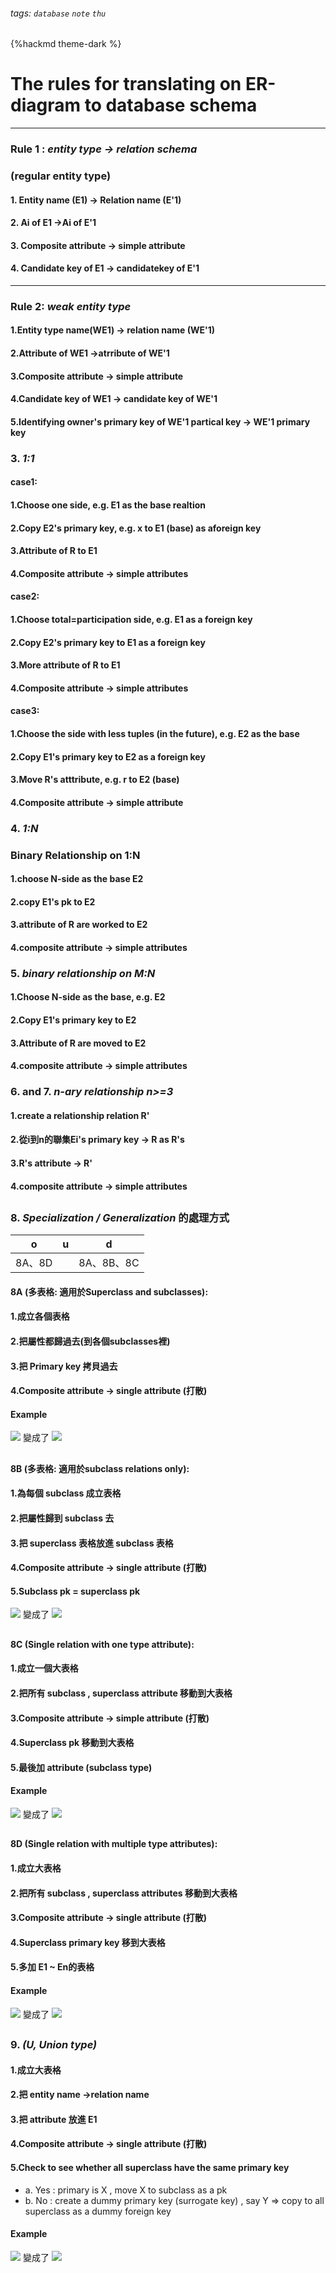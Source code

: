 ###### tags: `database` `note` `thu`
{%hackmd theme-dark %}

# The rules for translating on ER-diagram to database schema

---
### Rule 1 : ***entity type -> relation schema***
### (regular entity type)
#### 1. Entity name (E1) -> Relation name (E'1)
#### 2. Ai of E1 ->Ai of E'1
#### 3. Composite attribute -> simple attribute
#### 4. Candidate key of E1 -> candidatekey of E'1
---
### Rule 2: ***weak entity type***
#### 1.Entity type name(WE1) -> relation name (WE'1)
#### 2.Attribute of WE1 ->atrribute of WE'1
#### 3.Composite attribute -> simple attribute
#### 4.Candidate key of WE1 -> candidate key of WE'1
#### 5.Identifying owner's primary key of WE'1 partical key -> WE'1 primary key

### 3. ***1:1***
#### case1:
#### 1.Choose one side, e.g. E1 as the base realtion
#### 2.Copy E2's primary key, e.g. x to E1 (base) as aforeign key
#### 3.Attribute of R to E1
#### 4.Composite attribute -> simple attributes
#### case2:
#### 1.Choose total=participation side, e.g. E1 as a foreign key
#### 2.Copy E2's primary key to E1 as a foreign key
#### 3.More attribute of R to E1
#### 4.Composite attribute -> simple attributes
#### case3:
#### 1.Choose the side with less tuples (in the future), e.g. E2 as the base
#### 2.Copy E1's primary key to E2 as a foreign key
#### 3.Move R's atttribute, e.g. r to E2 (base)
#### 4.Composite attribute -> simple attribute

### 4. ***1:N***
### Binary Relationship on 1:N
#### 1.choose N-side as the base E2
#### 2.copy E1's pk to E2
#### 3.attribute of R are worked to E2
#### 4.composite attribute -> simple attributes

### 5. ***binary relationship on M:N***
#### 1.Choose N-side as the base, e.g. E2
#### 2.Copy E1's primary key to E2
#### 3.Attribute of R are moved to E2
#### 4.composite attribute -> simple attributes

### 6. and 7. ***n-ary relationship n>=3***
#### 1.create a relationship relation R'
#### 2.從i到n的聯集Ei's primary key -> R as R's
#### 3.R's attribute -> R'
#### 4.composite attribute -> simple attributes
##
### 8. ***Specialization / Generalization*** 的處理方式
|   o    | u   |     d      |
|:------:| --- |:----------:|
| 8A、8D |     | 8A、8B、8C |
#### 8A (多表格: 適用於Superclass and subclasses):
#### 1.成立各個表格
#### 2.把屬性都歸過去(到各個subclasses裡)
#### 3.把 Primary key 拷貝過去
#### 4.Composite attribute -> single attribute (打散)
#### Example
![](https://i.imgur.com/ZicTeEl.png)
變成了
![](https://i.imgur.com/ppX6Rlx.png)

##
#### 8B (多表格: 適用於subclass relations only):
#### 1.為每個 subclass 成立表格
#### 2.把屬性歸到 subclass 去
#### 3.把 superclass 表格放進 subclass 表格
#### 4.Composite attribute -> single attribute (打散)
#### 5.Subclass pk = superclass pk
![](https://i.imgur.com/9igdwtW.png)
變成了
![](https://i.imgur.com/z1sqliN.png)

##
#### 8C (Single relation with one type attribute):
#### 1.成立一個大表格
#### 2.把所有 subclass , superclass attribute 移動到大表格
#### 3.Composite attribute -> simple attribute (打散)
#### 4.Superclass pk 移動到大表格
#### 5.最後加 attribute (subclass type)
#### Example
![](https://i.imgur.com/NQOUsky.png)
變成了
![](https://i.imgur.com/qWQ69Ux.png)

##
#### 8D (Single relation with multiple type attributes):
#### 1.成立大表格
#### 2.把所有 subclass , superclass attributes 移動到大表格
#### 3.Composite attribute -> single attribute (打散)
#### 4.Superclass primary key 移到大表格
#### 5.多加 E1 ~ En的表格
#### Example
![](https://i.imgur.com/DjojNKs.png)
變成了
![](https://i.imgur.com/hWG5dVm.png)

##
### 9. ***(U, Union type)***
#### 1.成立大表格
#### 2.把 entity name ->relation name
#### 3.把 attribute 放進 E1
#### 4.Composite attribute -> single attribute (打散)
#### 5.Check to see whether all superclass have the same primary key
- a. Yes : primary is X , move X to subclass as a pk 
- b. No : create a dummy primary key (surrogate key) , say Y => copy to all superclass as a dummy foreign key

#### Example
![](https://i.imgur.com/urplPkH.png)
變成了
![](https://i.imgur.com/wrvNLHp.png)
